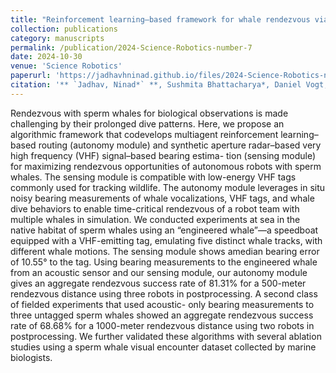 ```yaml
---
title: "Reinforcement learning–based framework for whale rendezvous via autonomous sensing robots"
collection: publications
category: manuscripts
permalink: /publication/2024-Science-Robotics-number-7
date: 2024-10-30
venue: 'Science Robotics'
paperurl: 'https://jadhavhninad.github.io/files/2024-Science-Robotics-number-7.pdf'
citation: '** `Jadhav, Ninad*` **, Sushmita Bhattacharya*, Daniel Vogt, Yaniv Aluma, Pernille Tonessen, Akarsh Prabhakara, Swarun Kumar, Shane Gero, Robert J. Wood and Stephanie Gil. “Reinforcement learning-based framework for whale rendezvous via autonomous sensing robots.” Science robotics 9 95 (2024): eadn7299 .'
---
```


<!-- excerpt: 'This paper is about the number 1. The number 2 is left for future work.'-->
<!-- slidesurl: 'http://academicpages.github.io/files/slides1.pdf' -->

Rendezvous with sperm whales for biological observations is made challenging by their prolonged dive patterns. Here, we propose an algorithmic framework that codevelops multiagent reinforcement learning–based routing (autonomy module) and synthetic aperture radar–based very high frequency (VHF) signal–based bearing estima- tion (sensing module) for maximizing rendezvous opportunities of autonomous robots with sperm whales. The sensing module is compatible with low-energy VHF tags commonly used for tracking wildlife. The autonomy module leverages in situ noisy bearing measurements of whale vocalizations, VHF tags, and whale dive behaviors to enable time-critical rendezvous of a robot team with multiple whales in simulation. We conducted experiments at sea in the native habitat of sperm whales using an “engineered whale”—a speedboat equipped with a VHF-emitting tag, emulating five distinct whale tracks, with different whale motions. The sensing module shows amedian bearing error of 10.55° to the tag. Using bearing measurements to the engineered whale from an acoustic sensor and our sensing module, our autonomy module gives an aggregate rendezvous success rate of 81.31% for a 500-meter rendezvous distance using three robots in postprocessing. A second class of fielded experiments that used acoustic- only bearing measurements to three untagged sperm whales showed an aggregate rendezvous success rate of 68.68% for a 1000-meter rendezvous distance using two robots in postprocessing. We further validated these algorithms with several ablation studies using a sperm whale visual encounter dataset collected by marine biologists.
